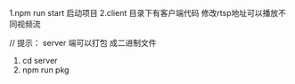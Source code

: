 1.npm run start 启动项目
2.client 目录下有客户端代码 修改rtsp地址可以播放不同视频流



// 提示： server 端可以打包 成二进制文件
1. cd server
2. npm run pkg
